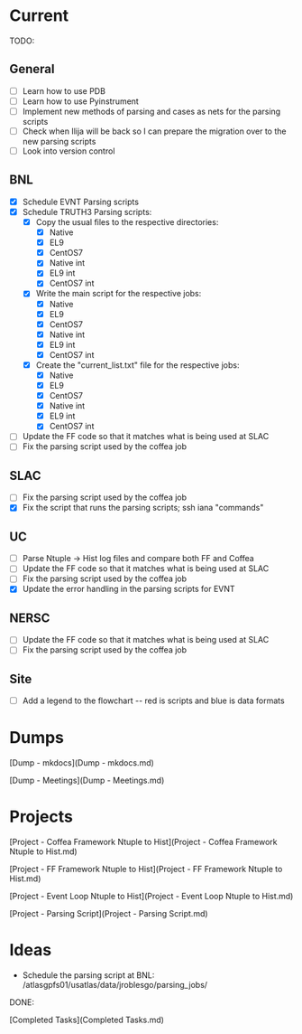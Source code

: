 # Current

TODO:

## General
- [ ] Learn how to use PDB
- [ ] Learn how to use Pyinstrument
- [ ] Implement new methods of parsing and cases as nets for the parsing scripts
- [ ] Check when Ilija will be back so I can prepare the migration over to the new parsing scripts
- [ ] Look into version control

## BNL

- [X] Schedule EVNT Parsing scripts
- [X] Schedule TRUTH3 Parsing scripts:
  - [X] Copy the usual files to the respective directories:
    - [X] Native
    - [X] EL9
    - [X] CentOS7
    - [X] Native int
    - [X] EL9 int 
    - [X] CentOS7 int
  - [X] Write the main script for the respective jobs:
    - [X] Native
    - [X] EL9
    - [X] CentOS7
    - [X] Native int
    - [X] EL9 int 
    - [X] CentOS7 int
  - [X] Create the "current_list.txt" file for the respective jobs:
    - [X] Native
    - [X] EL9
    - [X] CentOS7
    - [X] Native int
    - [X] EL9 int 
    - [X] CentOS7 int
- [ ] Update the FF code so that it matches what is being used at SLAC
- [ ] Fix the parsing script used by the coffea job

## SLAC

- [ ] Fix the parsing script used by the coffea job
- [X] Fix the script that runs the parsing scripts; ssh iana "commands"

## UC

- [ ] Parse Ntuple -> Hist log files and compare both FF and Coffea
- [ ] Update the FF code so that it matches what is being used at SLAC
- [ ] Fix the parsing script used by the coffea job
- [X] Update the error handling in the parsing scripts for EVNT

## NERSC

- [ ] Update the FF code so that it matches what is being used at SLAC
- [ ] Fix the parsing script used by the coffea job

## Site

- [ ] Add a legend to the flowchart -- red is scripts and blue is data formats


# Dumps
[Dump - mkdocs](Dump - mkdocs.md)

[Dump - Meetings](Dump - Meetings.md)

# Projects
[Project - Coffea Framework Ntuple to Hist](Project - Coffea Framework Ntuple to Hist.md)

[Project - FF Framework Ntuple to Hist](Project - FF Framework Ntuple to Hist.md)

[Project - Event Loop Ntuple to Hist](Project - Event Loop Ntuple to Hist.md)

[Project - Parsing Script](Project - Parsing Script.md)


# Ideas

- Schedule the parsing script at BNL: /atlasgpfs01/usatlas/data/jroblesgo/parsing_jobs/

DONE:

[Completed Tasks](Completed Tasks.md)


